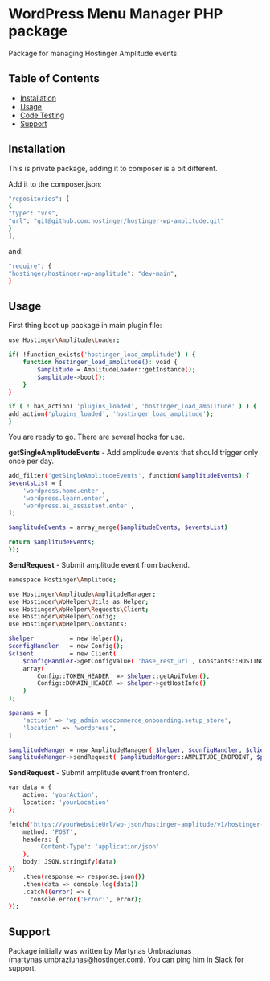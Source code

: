 # WordPress Menu Manager PHP package

Package for managing Hostinger Amplitude events.

## Table of Contents

- [Installation](#installation)
- [Usage](#usage)
- [Code Testing](#code-testing)
- [Support](#support)

## Installation

This is private package, adding it to composer is a bit different.

Add it to the composer.json:
```sh
"repositories": [
{
"type": "vcs",
"url": "git@github.com:hostinger/hostinger-wp-amplitude.git"
}
],
```

and:
```sh
"require": {
"hostinger/hostinger-wp-amplitude": "dev-main", 
}
```

## Usage

First thing boot up package in main plugin file:

```sh
use Hostinger\Amplitude\Loader;

if( !function_exists('hostinger_load_amplitude') ) {
    function hostinger_load_amplitude(): void {
        $amplitude = AmplitudeLoader::getInstance();
        $amplitude->boot();
    }
}

if ( ! has_action( 'plugins_loaded', 'hostinger_load_amplitude' ) ) {
add_action('plugins_loaded', 'hostinger_load_amplitude');
}
```

You are ready to go. There are several hooks for use.

**getSingleAmplitudeEvents** - Add amplitude events that should trigger only once per day.

```sh
add_filter('getSingleAmplitudeEvents', function($amplitudeEvents) {
$eventsList = [
    'wordpress.home.enter',
    'wordpress.learn.enter',
    'wordpress.ai_assistant.enter',
];

$amplitudeEvents = array_merge($amplitudeEvents, $eventsList)

return $amplitudeEvents;
});
```

**SendRequest** - Submit amplitude event from backend.

```sh
namespace Hostinger\Amplitude;

use Hostinger\Amplitude\AmplitudeManager;
use Hostinger\WpHelper\Utils as Helper;
use Hostinger\WpHelper\Requests\Client;
use Hostinger\WpHelper\Config;
use Hostinger\WpHelper\Constants;

$helper          = new Helper();
$configHandler   = new Config();
$client          = new Client(
    $configHandler->getConfigValue( 'base_rest_uri', Constants::HOSTINGER_REST_URI ),
    array(
        Config::TOKEN_HEADER  => $helper::getApiToken(),
        Config::DOMAIN_HEADER => $helper->getHostInfo()
    )
);

$params = [
    'action' => 'wp_admin.woocommerce_onboarding.setup_store',
    'location' => 'wordpress',
]

$amplitudeManger = new AmplitudeManager( $helper, $configHandler, $client );
$amplitudeManger->sendRequest( $amplitudeManger::AMPLITUDE_ENDPOINT, $params );
```

**SendRequest** - Submit amplitude event from frontend.

```sh
var data = {
    action: 'yourAction',
    location: 'yourLocation'
};

fetch('https://yourWebsiteUrl/wp-json/hostinger-amplitude/v1/hostinger-amplitude-event', {
    method: 'POST',
    headers: {
        'Content-Type': 'application/json'
    },
    body: JSON.stringify(data)
})
    .then(response => response.json())
    .then(data => console.log(data))
    .catch((error) => {
      console.error('Error:', error);
});
```

## Support

Package initially was written by Martynas Umbraziunas (martynas.umbraziunas@hostinger.com). You can ping him in Slack for support.
